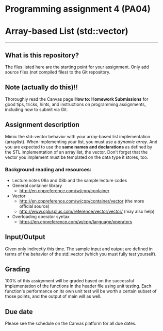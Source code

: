 Programming assignment 4 (PA04)
===============================

# Array-based List (std::vector)
---

## What is this repository?
The files listed here are the starting point for your assignment.
Only add source files (not compiled files) to the Git repository.

## Note (actually do this)!!
Thoroughly read the Canvas page **How to: Homework Submissions** for good tips, tricks, hints, and instructions on programming assignments, including how to submit via Git.

## Assignment description
Mimic the std::vector behavior with your array-based list implementation (arraylist). When implementing your list, you must use a *dynamic array*. And
you are expected to use the **same names and declarations** as defined by the 
STL implementation of an array list, the vector. Don't forget that the vector
you implement must be templated on the data type it stores, too.

### Background reading and resources:
* Lecture notes 08a and 08b and the sample lecture codes
* General container library
  * http://en.cppreference.com/w/cpp/container
* Vector
  * http://en.cppreference.com/w/cpp/container/vector (the more official source)
  * http://www.cplusplus.com/reference/vector/vector/ (may also help)
* Overloading operator syntax
  * https://en.cppreference.com/w/cpp/language/operators

## Input/Output
Given only indirectly this time. The sample input and output are defined in
terms of the behavior of the std::vector (which you must fully test yourself).

## Grading
100% of this assignment will be graded based on the successful implementation of the functions in the header file using unit testing.
Each function's performance on its own unit test will be worth a certain subset of those points, and the output of main will as well.

## Due date
Please see the schedule on the Canvas platform for all due dates.
